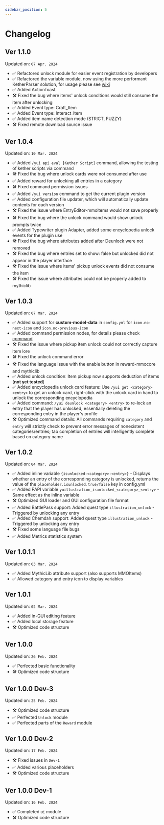 ```yaml
---
sidebar_position: 5
---
```


# Changelog

## Ver 1.1.0

Updated on: `07 Apr. 2024`

- ✅ Refactored unlock module for easier event registration by developers
- ✅ Refactored the variable module, now using the more performant KetherParser solution, for usage please see [wiki](./Basic%20Document/kether.md)
- ✅ Added ActionToast
- 🛠 Fixed the bug where items' unlock conditions would still consume the item after unlocking
- ✅ Added Event type: Craft_Item
- ✅ Added Event type: Interact_Item
- ✅ Added item name detection mode (STRICT, FUZZY)
- 🛠 Fixed remote download source issue

## Ver 1.0.4

Updated on: `10 Mar. 2024`

- ✅ Added `/yui api eval [Kether Script]` command, allowing the testing of kether scripts via command
- 🛠 Fixed the bug where unlock cards were not consumed after use
- ✅ Added reward for unlocking all entries in a category
- 🛠 Fixed command permission issues
- ✅ Added `/yui version` command to get the current plugin version
- ✅ Added configuration file updater, which will automatically update contents for each version
- 🛠 Fixed the issue where EntryEditor-mmoitems would not save properly
- 🛠 Fixed the bug where the unlock command would show unlock prompts twice
- ✅ Added Typewriter plugin Adapter, added some encyclopedia unlock events for the plugin use
- 🛠 Fixed the bug where attributes added after Deunlock were not removed
- 🛠 Fixed the bug where entries set to show: false but unlocked did not appear in the player interface
- 🛠 Fixed the issue where items' pickup unlock events did not consume the item
- 🛠 Fixed the issue where attributes could not be properly added to mythiclib

## Ver 1.0.3

Updated on: `07 Mar. 2024`

- ✅ Added support for **custom-model-data** in `config.yml` for `icon.no-next-icon` and `icon.no-previous-icon`
- ✅ Added command permission nodes, for details please check [command](./Start/command.md)
- 🛠 Fixed the issue where pickup item unlock could not correctly capture item lore
- 🛠 Fixed the unlock command error
- 🛠 Fixed the language issue with the enable button in reward-mmocore and mythiclib
- ✅ Added unlock condition: Item pickup now supports deduction of items (**not yet tested**)
- ✅ Added encyclopedia unlock card feature: Use `/yui get <category> <entry>` to get an unlock card, right-click with the unlock card in hand to unlock the corresponding encyclopedia
- ✅ Added command: `/yui deunlock <category> <entry>` to re-lock an entry that the player has unlocked, essentially deleting the corresponding entry in the player's profile
- 🛠 Optimized command details: All commands requiring `category` and `entry` will strictly check to prevent error messages of nonexistent categories/entries; tab completion of entries will intelligently complete based on category name

## Ver 1.0.2

Updated on: `04 Mar. 2024`

- ✅ Added inline variable `{isunlocked-<category>-<entry>}` - Displays whether an entry of the corresponding category is unlocked, returns the value of the `placeholder.isunlocked.true/false` key in config.yml
- ✅ Added PAPI variable `yuillustration_isunlocked_<category>_<entry>` - Same effect as the inline variable
- 🛠 Optimized GUI loader and GUI configuration file format
- ✅ Added BattlePass support: Added quest type `illustration_unlock` - Triggered by unlocking any entry
- ✅ Added Chemdah support: Added quest type `illustration_unlock` - Triggered by unlocking any entry
- 🛠 Fixed some language file bugs
- ✅ Added Metrics statistics system

## Ver 1.0.1.1

Updated on: `03 Mar. 2024`

- ✅ Added MythicLib attribute support (also supports MMOItems)
- ✅ Allowed category and entry icon to display variables

## Ver 1.0.1

Updated on: `02 Mar. 2024`

- ✅ Added in-GUI editing feature
- ✅ Added local storage feature
- 🛠 Optimized code structure

## Ver 1.0.0

Updated on: `26 Feb. 2024`

- ✅ Perfected basic functionality
- 🛠 Optimized code structure

## Ver 1.0.0 Dev-3

Updated on: `25 Feb. 2024`

- 🛠 Optimized code structure
- ✅ Perfected `Unlock` module
- ✅ Perfected parts of the `Reward` module

## Ver 1.0.0 Dev-2

Updated on: `17 Feb. 2024`

- 🛠 Fixed issues in `Dev-1`
- ✅ Added various placeholders
- 🛠 Optimized code structure

## Ver 1.0.0 Dev-1

Updated on: `16 Feb. 2024`

- ✅ Completed `ui` module
- 🛠 Optimized code structure
